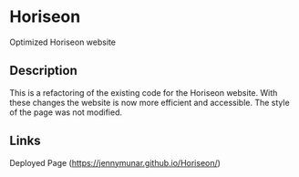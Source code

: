 # Horiseon
Optimized Horiseon website 

## Description
This is a refactoring of the existing code for the Horiseon website. With these changes the website is now more efficient and accessible. The style of the page was not modified. 

## Links
Deployed Page (https://jennymunar.github.io/Horiseon/)
